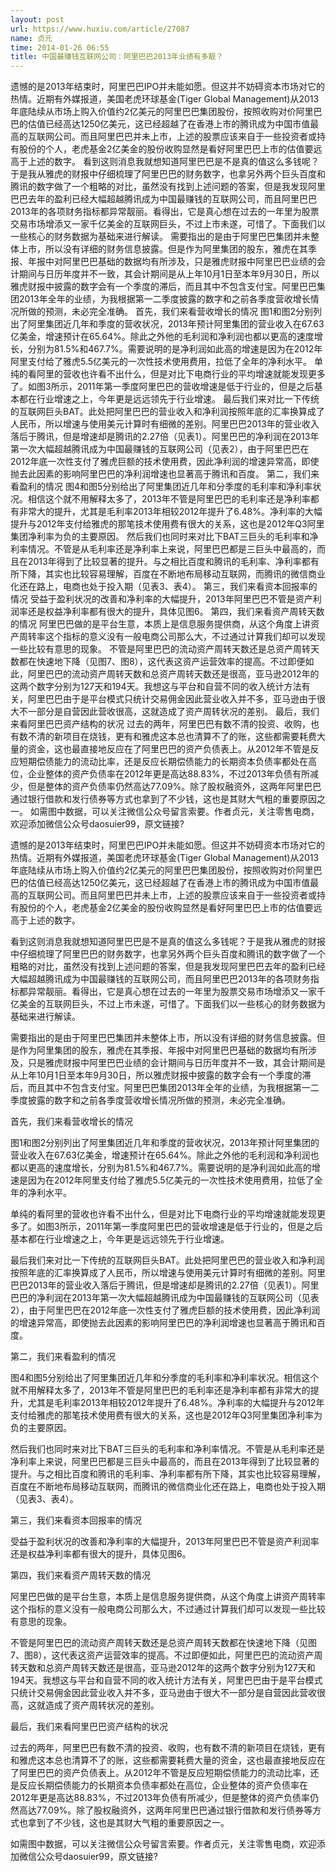 ```yaml
---
layout: post
url: https://www.huxiu.com/article/27087
name: 贞元
time: 2014-01-26 06:55
title: 中国最赚钱互联网公司：阿里巴巴2013年业绩有多靓？
---
```

遗憾的是2013年结束时，阿里巴巴IPO并未能如愿。但这并不妨碍资本市场对它的热情。近期有外媒报道，美国老虎环球基金(Tiger Global Management)从2013年底陆续从市场上购入价值约2亿美元的阿里巴巴集团股份，按照收购对价阿里巴巴的估值已经高达1250亿美元，这已经超越了在香港上市的腾讯成为中国市值最高的互联网公司。而且阿里巴巴并未上市，上述的股票应该来自于一些投资者或持有股份的个人，老虎基金2亿美金的股份收购显然是看好阿里巴巴上市的估值要远高于上述的数字。 看到这则消息我就想知道阿里巴巴是不是真的值这么多钱呢？于是我从雅虎的财报中仔细梳理了阿里巴巴的财务数字，也拿另外两个巨头百度和腾讯的数字做了一个粗略的对比，虽然没有找到上述问题的答案，但是我发现阿里巴巴去年的盈利已经大幅超越腾讯成为中国最赚钱的互联网公司，而且阿里巴巴2013年的各项财务指标都异常靓丽。看得出，它是真心想在过去的一年里为股票交易市场增添又一家千亿美金的互联网巨头，不过上市未遂，可惜了。下面我们以一些核心的财务数据为基础来进行解读。 需要指出的是由于阿里巴巴集团并未整体上市，所以没有详细的财务信息披露。但是作为阿里集团的股东，雅虎在其季报、年报中对阿里巴巴基础的数据均有所涉及，只是雅虎财报中阿里巴巴业绩的会计期间与日历年度并不一致，其会计期间是从上年10月1日至本年9月30日，所以雅虎财报中披露的数字会有一个季度的滞后，而且其中不包含支付宝。阿里巴巴集团2013年全年的业绩，为我根据第一二季度披露的数字和之前各季度营收增长情况所做的预测，未必完全准确。 首先，我们来看营收增长的情况 图1和图2分别列出了阿里集团近几年和季度的营收状况，2013年预计阿里集团的营业收入在67.63亿美金，增速预计在65.64%。除此之外他的毛利润和净利润也都以更高的速度增长，分别为81.5%和467.7%。需要说明的是净利润如此高的增速是因为在2012年阿里支付给了雅虎5.5亿美元的一次性技术使用费用，拉低了全年的净利水平。 单纯的看阿里的营收也许看不出什么，但是对比下电商行业的平均增速就能发现更多了。如图3所示，2011年第一季度阿里巴巴的营收增速是低于行业的，但是之后基本都在行业增速之上，今年更是远远领先于行业增速。 最后我们来对比一下传统的互联网巨头BAT。此处把阿里巴巴的营业收入和净利润按照年底的汇率换算成了人民币，所以增速与使用美元计算时有细微的差别。阿里巴巴2013年的营业收入落后于腾讯，但是增速却是腾讯的2.27倍（见表1）。阿里巴巴的净利润在2013年第一次大幅超越腾讯成为中国最赚钱的互联网公司（见表2），由于阿里巴巴在2012年底一次性支付了雅虎巨额的技术使用费，因此净利润的增速异常高，即使抛去此因素的影响阿里巴巴的净利润增速也显著高于腾讯和百度。 第二，我们来看盈利的情况 图4和图5分别给出了阿里集团近几年和分季度的毛利率和净利率状况。相信这个就不用解释太多了，2013年不管是阿里巴巴的毛利率还是净利率都有非常大的提升，尤其是毛利率2013年相较2012年提升了6.48%。净利率的大幅提升与2012年支付给雅虎的那笔技术使用费有很大的关系，这也是2012年Q3阿里集团净利率为负的主要原因。 然后我们也同时来对比下BAT三巨头的毛利率和净利率情况。不管是从毛利率还是净利率上来说，阿里巴巴都是三巨头中最高的，而且在2013年得到了比较显著的提升。与之相比百度和腾讯的毛利率、净利率都有所下降，其实也比较容易理解，百度在不断地布局移动互联网，而腾讯的微信商业化还在路上，电商也处于投入期（见表3、表4）。 第三，我们来看资本回报率的情况 受益于盈利状况的改善和净利率的大幅提升，2013年阿里巴巴不管是资产利润率还是权益净利率都有很大的提升，具体见图6。 第四，我们来看资产周转天数的情况 阿里巴巴做的是平台生意，本质上是信息服务提供商，从这个角度上讲资产周转率这个指标的意义没有一般电商公司那么大，不过通过计算我们却可以发现一些比较有意思的现象。 不管是阿里巴巴的流动资产周转天数还是总资产周转天数都在快速地下降（见图7、图8），这代表这资产运营效率的提高。不过即便如此，阿里巴巴的流动资产周转天数和总资产周转天数还是很高，亚马逊2012年的这两个数字分别为127天和194天。我想这与平台和自营不同的收入统计方法有关，阿里巴巴由于是平台模式只统计交易佣金因此营业收入并不多，亚马逊由于很大不一部分是自营因此营收很高，这就造成了资产周转状况的差别。 最后，我们来看阿里巴巴资产结构的状况 过去的两年，阿里巴巴有数不清的投资、收购，也有数不清的新项目在烧钱，更有和雅虎这本总也清算不了的账，这些都需要耗费大量的资金，这也最直接地反应在了阿里巴巴的资产负债表上。从2012年不管是反应短期偿债能力的流动比率，还是反应长期偿债能力的长期资本负债率都处在高位，企业整体的资产负债率在2012年更是高达88.83%，不过2013年负债有所减少，但是整体的资产负债率仍然高达77.09%。除了股权融资外，这两年阿里巴巴通过银行借款和发行债券等方式也拿到了不少钱，这也是其财大气粗的重要原因之一。 如需图中数据，可以关注微信公众号留言索要。作者贞元，关注零售电商，欢迎添加微信公众号daosuier99，原文链接?

遗憾的是2013年结束时，阿里巴巴IPO并未能如愿。但这并不妨碍资本市场对它的热情。近期有外媒报道，美国老虎环球基金(Tiger Global Management)从2013年底陆续从市场上购入价值约2亿美元的阿里巴巴集团股份，按照收购对价阿里巴巴的估值已经高达1250亿美元，这已经超越了在香港上市的腾讯成为中国市值最高的互联网公司。而且阿里巴巴并未上市，上述的股票应该来自于一些投资者或持有股份的个人，老虎基金2亿美金的股份收购显然是看好阿里巴巴上市的估值要远高于上述的数字。

看到这则消息我就想知道阿里巴巴是不是真的值这么多钱呢？于是我从雅虎的财报中仔细梳理了阿里巴巴的财务数字，也拿另外两个巨头百度和腾讯的数字做了一个粗略的对比，虽然没有找到上述问题的答案，但是我发现阿里巴巴去年的盈利已经大幅超越腾讯成为中国最赚钱的互联网公司，而且阿里巴巴2013年的各项财务指标都异常靓丽。看得出，它是真心想在过去的一年里为股票交易市场增添又一家千亿美金的互联网巨头，不过上市未遂，可惜了。下面我们以一些核心的财务数据为基础来进行解读。

需要指出的是由于阿里巴巴集团并未整体上市，所以没有详细的财务信息披露。但是作为阿里集团的股东，雅虎在其季报、年报中对阿里巴巴基础的数据均有所涉及，只是雅虎财报中阿里巴巴业绩的会计期间与日历年度并不一致，其会计期间是从上年10月1日至本年9月30日，所以雅虎财报中披露的数字会有一个季度的滞后，而且其中不包含支付宝。阿里巴巴集团2013年全年的业绩，为我根据第一二季度披露的数字和之前各季度营收增长情况所做的预测，未必完全准确。

首先，我们来看营收增长的情况

图1和图2分别列出了阿里集团近几年和季度的营收状况，2013年预计阿里集团的营业收入在67.63亿美金，增速预计在65.64%。除此之外他的毛利润和净利润也都以更高的速度增长，分别为81.5%和467.7%。需要说明的是净利润如此高的增速是因为在2012年阿里支付给了雅虎5.5亿美元的一次性技术使用费用，拉低了全年的净利水平。

单纯的看阿里的营收也许看不出什么，但是对比下电商行业的平均增速就能发现更多了。如图3所示，2011年第一季度阿里巴巴的营收增速是低于行业的，但是之后基本都在行业增速之上，今年更是远远领先于行业增速。

最后我们来对比一下传统的互联网巨头BAT。此处把阿里巴巴的营业收入和净利润按照年底的汇率换算成了人民币，所以增速与使用美元计算时有细微的差别。阿里巴巴2013年的营业收入落后于腾讯，但是增速却是腾讯的2.27倍（见表1）。阿里巴巴的净利润在2013年第一次大幅超越腾讯成为中国最赚钱的互联网公司（见表2），由于阿里巴巴在2012年底一次性支付了雅虎巨额的技术使用费，因此净利润的增速异常高，即使抛去此因素的影响阿里巴巴的净利润增速也显著高于腾讯和百度。

第二，我们来看盈利的情况

图4和图5分别给出了阿里集团近几年和分季度的毛利率和净利率状况。相信这个就不用解释太多了，2013年不管是阿里巴巴的毛利率还是净利率都有非常大的提升，尤其是毛利率2013年相较2012年提升了6.48%。净利率的大幅提升与2012年支付给雅虎的那笔技术使用费有很大的关系，这也是2012年Q3阿里集团净利率为负的主要原因。

然后我们也同时来对比下BAT三巨头的毛利率和净利率情况。不管是从毛利率还是净利率上来说，阿里巴巴都是三巨头中最高的，而且在2013年得到了比较显著的提升。与之相比百度和腾讯的毛利率、净利率都有所下降，其实也比较容易理解，百度在不断地布局移动互联网，而腾讯的微信商业化还在路上，电商也处于投入期（见表3、表4）。

第三，我们来看资本回报率的情况

受益于盈利状况的改善和净利率的大幅提升，2013年阿里巴巴不管是资产利润率还是权益净利率都有很大的提升，具体见图6。

第四，我们来看资产周转天数的情况

阿里巴巴做的是平台生意，本质上是信息服务提供商，从这个角度上讲资产周转率这个指标的意义没有一般电商公司那么大，不过通过计算我们却可以发现一些比较有意思的现象。

不管是阿里巴巴的流动资产周转天数还是总资产周转天数都在快速地下降（见图7、图8），这代表这资产运营效率的提高。不过即便如此，阿里巴巴的流动资产周转天数和总资产周转天数还是很高，亚马逊2012年的这两个数字分别为127天和194天。我想这与平台和自营不同的收入统计方法有关，阿里巴巴由于是平台模式只统计交易佣金因此营业收入并不多，亚马逊由于很大不一部分是自营因此营收很高，这就造成了资产周转状况的差别。

最后，我们来看阿里巴巴资产结构的状况

过去的两年，阿里巴巴有数不清的投资、收购，也有数不清的新项目在烧钱，更有和雅虎这本总也清算不了的账，这些都需要耗费大量的资金，这也最直接地反应在了阿里巴巴的资产负债表上。从2012年不管是反应短期偿债能力的流动比率，还是反应长期偿债能力的长期资本负债率都处在高位，企业整体的资产负债率在2012年更是高达88.83%，不过2013年负债有所减少，但是整体的资产负债率仍然高达77.09%。除了股权融资外，这两年阿里巴巴通过银行借款和发行债券等方式也拿到了不少钱，这也是其财大气粗的重要原因之一。

如需图中数据，可以关注微信公众号留言索要。作者贞元，关注零售电商，欢迎添加微信公众号daosuier99，原文链接?

